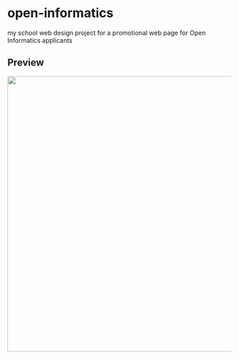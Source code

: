 # open-informatics
my school web design project for a promotional web page for Open Informatics applicants

## Preview 
<p align="center"><img src="preview-web/web-preview.gif" width="620"/></p>
